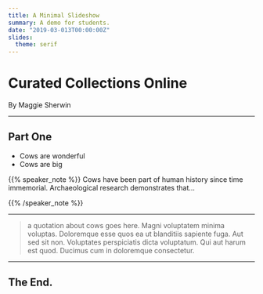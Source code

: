 ```yaml
---
title: A Minimal Slideshow
summary: A demo for students.
date: "2019-03-013T00:00:00Z"
slides:
  theme: serif
---
```


# Curated Collections Online

By Maggie Sherwin

---

## Part One

+ Cows are wonderful
+ Cows are big

{{% speaker_note %}}
Cows have been part of human history since time immemorial. Archaeological research demonstrates that...

{{% /speaker_note %}}

---

> a quotation about cows goes here. Magni voluptatem minima voluptas. Doloremque esse quos ea ut blanditiis sapiente fuga. Aut sed sit non. Voluptates perspiciatis dicta voluptatum. Qui aut harum est quod. Ducimus cum in doloremque consectetur.

---

## The End.
